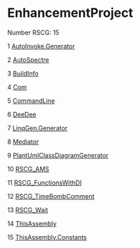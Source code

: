 <h1>EnhancementProject</h1>

Number RSCG: 15

   1 [AutoInvoke.Generator](/docs/AutoInvoke.Generator)

   2 [AutoSpectre](/docs/AutoSpectre)

   3 [BuildInfo](/docs/BuildInfo)

   4 [Com](/docs/Com)

   5 [CommandLine](/docs/CommandLine)

   6 [DeeDee](/docs/DeeDee)

   7 [LinqGen.Generator](/docs/LinqGen.Generator)

   8 [Mediator](/docs/Mediator)

   9 [PlantUmlClassDiagramGenerator](/docs/PlantUmlClassDiagramGenerator)

   10 [RSCG_AMS](/docs/RSCG_AMS)

   11 [RSCG_FunctionsWithDI](/docs/RSCG_FunctionsWithDI)

   12 [RSCG_TimeBombComment](/docs/RSCG_TimeBombComment)

   13 [RSCG_Wait](/docs/RSCG_Wait)

   14 [ThisAssembly](/docs/ThisAssembly)

   15 [ThisAssembly.Constants](/docs/ThisAssembly.Constants)
    